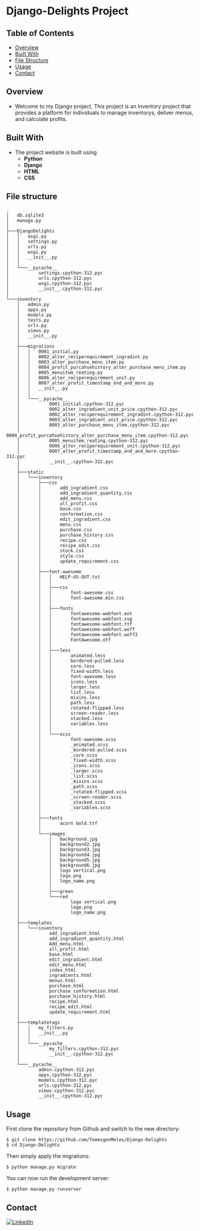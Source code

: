 # Django-Delights Project

## Table of Contents
- [Overview](#overview)
- [Built With](#built-with)
- [File Structure](#file-structure)
- [Usage](#usage)
- [Contact](#contact)

## Overview

- Welcome to my Django project, This project is an Inventory project that provides a platform for individuals to manage inventorys, deliver menus, and calculate profits.

## Built With

- The project website is built using
    - **Python**
    - **Django**
    - **HTML**
    - **CSS**

## File structure

    .
    │   db.sqlite3
    │   manage.py
    │
    ├───DjangoDelights
    │   │   asgi.py
    │   │   settings.py
    │   │   urls.py
    │   │   wsgi.py
    │   │   __init__.py
    │   │
    │   └───__pycache__
    │           settings.cpython-312.pyc
    │           urls.cpython-312.pyc
    │           wsgi.cpython-312.pyc
    │           __init__.cpython-312.pyc
    │
    └───inventory
        │   admin.py
        │   apps.py
        │   models.py
        │   tests.py
        │   urls.py
        │   views.py
        │   __init__.py
        │
        ├───migrations
        │   │   0001_initial.py
        │   │   0002_alter_reciperequirement_ingradint.py
        │   │   0003_alter_purchase_menu_item.py
        │   │   0004_profit_purcahsehistory_alter_purchase_menu_item.py
        │   │   0005_menuitem_reating.py
        │   │   0006_alter_reciperequirement_unit.py
        │   │   0007_alter_profit_timestamp_end_and_more.py
        │   │   __init__.py
        │   │
        │   └───__pycache__
        │           0001_initial.cpython-312.pyc
        │           0002_alter_ingradient_unit_price.cpython-312.pyc
        │           0002_alter_reciperequirement_ingradint.cpython-312.pyc
        │           0003_alter_ingradient_unit_price.cpython-312.pyc
        │           0003_alter_purchase_menu_item.cpython-312.pyc
        │           0004_profit_purcahsehistory_alter_purchase_menu_item.cpython-312.pyc
        │           0005_menuitem_reating.cpython-312.pyc
        │           0006_alter_reciperequirement_unit.cpython-312.pyc
        │           0007_alter_profit_timestamp_end_and_more.cpython-312.pyc
        │           __init__.cpython-312.pyc
        │
        ├───static
        │   └───inventory
        │       ├───css
        │       │       add_ingradient.css
        │       │       add_ingradient_quantity.css
        │       │       add_menu.css
        │       │       all_profit.css
        │       │       base.css
        │       │       conformation.css
        │       │       edit_ingradient.css
        │       │       menu.css
        │       │       purchase.css
        │       │       purchase_history.css
        │       │       recipe.css
        │       │       recipe_edit.css
        │       │       stock.css
        │       │       style.css
        │       │       update_requirement.css
        │       │
        │       ├───font-awesome
        │       │   │   HELP-US-OUT.txt
        │       │   │
        │       │   ├───css
        │       │   │       font-awesome.css
        │       │   │       font-awesome.min.css
        │       │   │
        │       │   ├───fonts
        │       │   │       fontawesome-webfont.eot
        │       │   │       fontawesome-webfont.svg
        │       │   │       fontawesome-webfont.ttf
        │       │   │       fontawesome-webfont.woff
        │       │   │       fontawesome-webfont.woff2
        │       │   │       FontAwesome.otf
        │       │   │
        │       │   ├───less
        │       │   │       animated.less
        │       │   │       bordered-pulled.less
        │       │   │       core.less
        │       │   │       fixed-width.less
        │       │   │       font-awesome.less
        │       │   │       icons.less
        │       │   │       larger.less
        │       │   │       list.less
        │       │   │       mixins.less
        │       │   │       path.less
        │       │   │       rotated-flipped.less
        │       │   │       screen-reader.less
        │       │   │       stacked.less
        │       │   │       variables.less
        │       │   │
        │       │   └───scss
        │       │           font-awesome.scss
        │       │           _animated.scss
        │       │           _bordered-pulled.scss
        │       │           _core.scss
        │       │           _fixed-width.scss
        │       │           _icons.scss
        │       │           _larger.scss
        │       │           _list.scss
        │       │           _mixins.scss
        │       │           _path.scss
        │       │           _rotated-flipped.scss
        │       │           _screen-reader.scss
        │       │           _stacked.scss
        │       │           _variables.scss
        │       │
        │       ├───fonts
        │       │       acorn bold.ttf
        │       │
        │       └───images
        │           │   background.jpg
        │           │   background2.jpg
        │           │   background3.jpg
        │           │   background4.jpg
        │           │   background5.jpg
        │           │   background6.jpg
        │           │   logo vertical.png
        │           │   logo.png
        │           │   logo_name.png
        │           │
        │           ├───green
        │           └───red
        │                   logo vertical.png
        │                   logo.png
        │                   logo_name.png
        │
        ├───templates
        │   └───inventory
        │           add_ingradient.html
        │           add_ingradient_quantity.html
        │           Add_menu.html
        │           all_profit.html
        │           base.html
        │           edit_ingradient.html
        │           edit_menu.html
        │           index.html
        │           ingradients.html
        │           menus.html
        │           purchase.html
        │           purchase_conformation.html
        │           purchase_history.html
        │           recipe.html
        │           recipe_edit.html
        │           update_requirement.html
        │
        ├───templatetags
        │   │   my_filters.py
        │   │   __init__.py
        │   │
        │   └───__pycache__
        │           my_filters.cpython-312.pyc
        │           __init__.cpython-312.pyc
        │
        └───__pycache__
                admin.cpython-312.pyc
                apps.cpython-312.pyc
                models.cpython-312.pyc
                urls.cpython-312.pyc
                views.cpython-312.pyc
                __init__.cpython-312.pyc


## Usage

First clone the repository from Github and switch to the new directory:

    $ git clone https://github.com/TemesgenMeles/Django-Delights
    $ cd Django-Delights


Then simply apply the migrations:

    $ python manage.py migrate


You can now run the development server:

    $ python manage.py runserver

## Contact
[![LinkedIn](https://img.shields.io/badge/LinkedIn-%230077B5.svg?logo=linkedin&logoColor=white)](https://linkedin.com/in/temesgen-meles)

